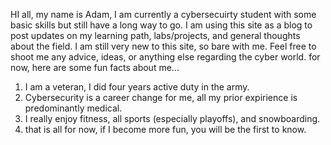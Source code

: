 HI all, my name is Adam, I am currently a cybersecuirty student with some basic skills but still have a long way to go. I am using this site as a blog to post updates on my learning path, labs/projects, and general thoughts about the field. I am still very new to this site, so bare with me. Feel free to shoot me any advice, ideas, or anything else regarding the cyber world. for now, here are some fun facts about me... 

1) I am a veteran, I did four years active duty in the army.
2) Cybersecurity is a career change for me, all my prior expirience is predominantly medical.
3) I really enjoy fitness, all sports (especially playoffs), and snowboarding.
4) that is all for now, if I become more fun, you will be the first to know. 

